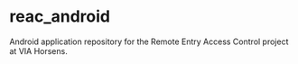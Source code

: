 # reac_android
Android application repository for the Remote Entry Access Control project at VIA Horsens.
